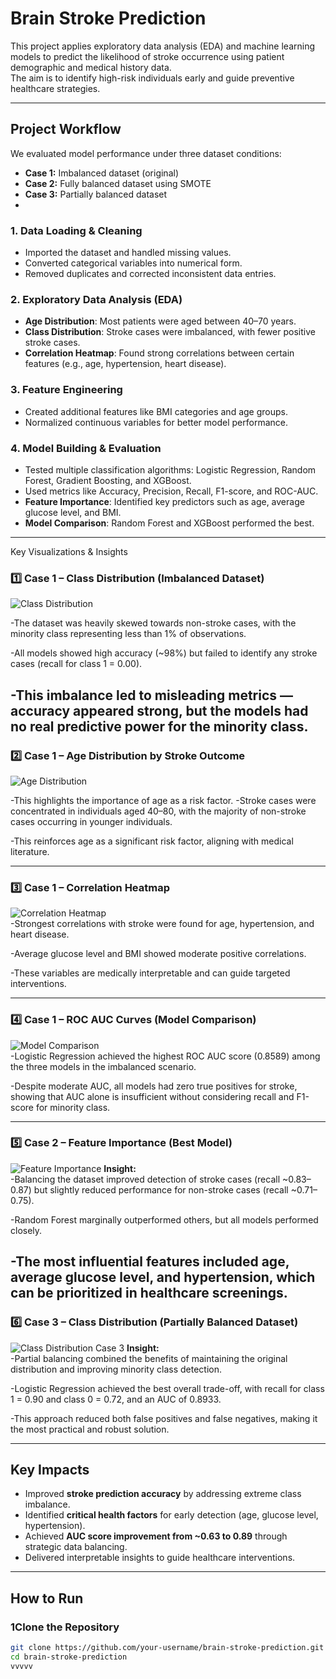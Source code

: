 # Brain Stroke Prediction

This project applies exploratory data analysis (EDA) and machine learning models to predict the likelihood of stroke occurrence using patient demographic and medical history data.  
The aim is to identify high-risk individuals early and guide preventive healthcare strategies. 

---

##  Project Workflow

We evaluated model performance under three dataset conditions:
- **Case 1:** Imbalanced dataset (original)
- **Case 2:** Fully balanced dataset using SMOTE
- **Case 3:** Partially balanced dataset
- 
### 1. Data Loading & Cleaning
- Imported the dataset and handled missing values.
- Converted categorical variables into numerical form.
- Removed duplicates and corrected inconsistent data entries.

### 2. Exploratory Data Analysis (EDA)
- **Age Distribution**: Most patients were aged between 40–70 years.
- **Class Distribution**: Stroke cases were imbalanced, with fewer positive stroke cases.
- **Correlation Heatmap**: Found strong correlations between certain features (e.g., age, hypertension, heart disease).

### 3. Feature Engineering
- Created additional features like BMI categories and age groups.
- Normalized continuous variables for better model performance.

### 4. Model Building & Evaluation
- Tested multiple classification algorithms: Logistic Regression, Random Forest, Gradient Boosting, and XGBoost.
- Used metrics like Accuracy, Precision, Recall, F1-score, and ROC-AUC.
- **Feature Importance**: Identified key predictors such as age, average glucose level, and BMI.
- **Model Comparison**: Random Forest and XGBoost performed the best.

---

Key Visualizations & Insights

### 1️⃣ Case 1 – Class Distribution (Imbalanced Dataset)
![Class Distribution](./images/class_distribution.png)  

-The dataset was heavily skewed towards non-stroke cases, with the minority class representing less than 1% of observations.

-All models showed high accuracy (~98%) but failed to identify any stroke cases (recall for class 1 = 0.00).

-This imbalance led to misleading metrics — accuracy appeared strong, but the models had no real predictive power for the minority class.
---

### 2️⃣ Case 1 – Age Distribution by Stroke Outcome
![Age Distribution](./images/Age%20Distribution.png)   

-This highlights the importance of age as a risk factor.
-Stroke cases were concentrated in individuals aged 40–80, with the majority of non-stroke cases occurring in younger individuals.

-This reinforces age as a significant risk factor, aligning with medical literature.



---

### 3️⃣ Case 1 – Correlation Heatmap
![Correlation Heatmap](./images/correlation%20heatmap.png)   
-Strongest correlations with stroke were found for age, hypertension, and heart disease.

-Average glucose level and BMI showed moderate positive correlations.

-These variables are medically interpretable and can guide targeted interventions.

---

### 4️⃣ Case 1 – ROC AUC Curves (Model Comparison)
![Model Comparison](./images/model%20comparison.png)  
-Logistic Regression achieved the highest ROC AUC score (0.8589) among the three models in the imbalanced scenario.

-Despite moderate AUC, all models had zero true positives for stroke, showing that AUC alone is insufficient without considering recall and F1-score for minority class.

---

### 5️⃣ Case 2 – Feature Importance (Best Model)
![Feature Importance](./images/Feature%20Importance.png) 
**Insight:**  
-Balancing the dataset improved detection of stroke cases (recall ~0.83–0.87) but slightly reduced performance for non-stroke cases (recall ~0.71–0.75).

-Random Forest marginally outperformed others, but all models performed closely.

-The most influential features included age, average glucose level, and hypertension, which can be prioritized in healthcare screenings.
---

### 6️⃣ Case 3 – Class Distribution (Partially Balanced Dataset)
![Class Distribution Case 3](./images/class%20distribution%20case3.png) 
**Insight:**  
-Partial balancing combined the benefits of maintaining the original distribution and improving minority class detection.

-Logistic Regression achieved the best overall trade-off, with recall for class 1 = 0.90 and class 0 = 0.72, and an AUC of 0.8933.

-This approach reduced both false positives and false negatives, making it the most practical and robust solution.



---

##  Key Impacts
- Improved **stroke prediction accuracy** by addressing extreme class imbalance.
- Identified **critical health factors** for early detection (age, glucose level, hypertension).
- Achieved **AUC score improvement from ~0.63 to 0.89** through strategic data balancing.
- Delivered interpretable insights to guide healthcare interventions.


---

## How to Run

### 1️Clone the Repository
```bash
git clone https://github.com/your-username/brain-stroke-prediction.git
cd brain-stroke-prediction
vvvvv
